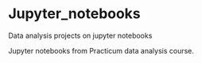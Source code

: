 # Jupyter_notebooks
Data analysis projects on jupyter notebooks

Jupyter notebooks from Practicum data analysis course.

